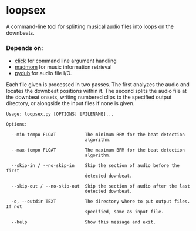 # loopsex

A command-line tool for splitting musical audio files into loops on the downbeats.

### Depends on:
  - [click](https://github.com/pallets/click) for command line argument handling
  - [madmom](https://github.com/CPJKU/madmom) for music information retrieval
  - [pydub](https://github.com/jiaaro/pydub) for audio file I/O.

Each file given is processed in two passes. The first analyzes the audio and locates the downbeat positions within it. The second splits the audio file at the downbeat onsets, writing numbered clips to the specified output directory, or alongside the input files if none is given.

```
Usage: loopsex.py [OPTIONS] [FILENAME]...

Options:

  --min-tempo FLOAT           The minimum BPM for the beat detection
                              algorithm.
                              
  --max-tempo FLOAT           The maximum BPM for the beat detection
                              algorithm.
                              
  --skip-in / --no-skip-in    Skip the section of audio before the first
                              detected downbeat.
                              
  --skip-out / --no-skip-out  Skip the section of audio after the last
                              detected downbeat.
                              
  -o, --outdir TEXT           The directory where to put output files. If not
                              specified, same as input file.
                              
  --help                      Show this message and exit.
```


